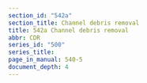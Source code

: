 ```yaml
---
section_id: "542a"
section_title: Channel debris removal
title: 542a Channel debris removal
abbr: CDR
series_id: "500"
series_title: 
page_in_manual: 540-5
document_depth: 4
---
```

